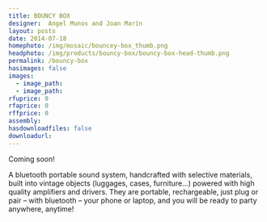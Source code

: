 ```yaml
---
title: BOUNCY BOX
designer:  Angel Munos and Joan Marín
layout: posts
date: 2014-07-18
homephoto: /img/mosaic/bouncey-box_thumb.png
headphoto: /img/products/bouncy-box/bouncy-box-head-thumb.png
permalink: /bouncy-box
hasimages: false
images:  
  - image_path: 
  - image_path: 
rfuprice: 0
rfaprice: 0
rffprice: 0
assembly: 
hasdownloadfiles: false
downloadurl:
---
```


Coming soon! 

A bluetooth portable sound system, handcrafted with selective materials, built into vintage objects (luggages, cases, furniture…) powered with high quality amplifiers and drivers. They are portable, rechargeable, just plug or pair – with bluetooth – your phone or laptop, and you will be ready to party anywhere, anytime!